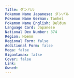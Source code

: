 ```yaml
---
﻿Title: ダンバル
Pokemon Name Japanese: ダンバル
Pokemon Name German: Tanhel
Pokemon Name English: Beldum
Language Card: Japanese
National Dex Number: 374
Region: Hoenn
Regional Form: false
Additional Form: false
Mega: false
Gigantamax: false
Cover: false
Link: 
Owned: 
---
```


